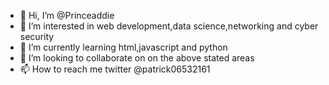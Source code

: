- 👋 Hi, I’m @Princeaddie
- 👀 I’m interested in web development,data science,networking and cyber security 
- 🌱 I’m currently learning html,javascript and python
- 💞️ I’m looking to collaborate on on the above stated areas
- 📫 How to reach me twitter @patrick06532161

<!---
Princeaddie/Princeaddie is a ✨ special ✨ repository because its `README.md` (this file) appears on your GitHub profile.
You can click the Preview link to take a look at your changes.
--->

